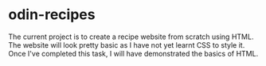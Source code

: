 # odin-recipes

The current project is to create a recipe website from scratch using HTML.
The website will look pretty basic as I have not yet learnt CSS to style it.
Once I've completed this task, I will have demonstrated the basics of HTML.